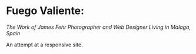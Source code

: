 # Fuego Valiente: 
_The Work of James Fehr Photographer and Web Designer Living in Malaga, Spain_

An attempt at a responsive site.
